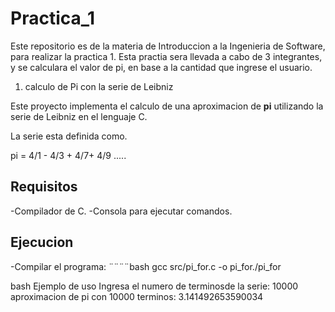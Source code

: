 # Practica_1
Este repositorio es de la materia de Introduccion a la Ingenieria de Software, para realizar la practica 1.
Esta practia sera llevada a cabo de 3 integrantes, y se calculara el valor de pi, en base a la cantidad que ingrese el usuario.
1. calculo de Pi con la serie  de Leibniz

Este proyecto implementa el calculo de una aproximacion de **pi** utilizando la serie de Leibniz en el lenguaje C. 

La serie esta definida como.

pi = 4/1 - 4/3 + 4/7+ 4/9 .....

## Requisitos
-Compilador de C.
-Consola para ejecutar comandos.

## Ejecucion
-Compilar el programa:
¨¨¨¨bash
gcc src/pi_for.c -o pi_for./pi_for

bash
Ejemplo de uso
Ingresa el numero de terminosde la serie: 10000
aproximacion de pi con 10000 terminos: 3.141492653590034
